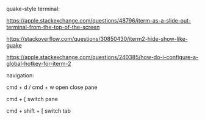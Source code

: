 
quake-style terminal:

https://apple.stackexchange.com/questions/48796/iterm-as-a-slide-out-terminal-from-the-top-of-the-screen

https://stackoverflow.com/questions/30850430/iterm2-hide-show-like-guake

https://apple.stackexchange.com/questions/240385/how-do-i-configure-a-global-hotkey-for-iterm-2


navigation:

cmd + d / cmd + w open close pane

cmd + [ switch pane

cmd + shift + [ switch tab


